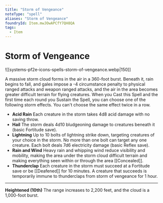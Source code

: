```yaml
---
title: "Storm of Vengeance"
noteType: "spell"
aliases: "Storm of Vengeance"
foundryId: Item.mwJOwAPCfY7QH8QA
tags:
  - Item
---
```


# Storm of Vengeance
![[systems-pf2e-icons-spells-storm-of-vengeance.webp|150]]

A massive storm cloud forms in the air in a 360-foot burst. Beneath it, rain begins to fall, and gales impose a -4 circumstance penalty to physical ranged attacks and weapon ranged attacks, and the air in the area becomes greater difficult terrain for flying creatures. When you Cast this Spell and the first time each round you Sustain the Spell, you can choose one of the following storm effects. You can't choose the same effect twice in a row.

*   **Acid Rain** Each creature in the storm takes 4d8 acid damage with no saving throw.
*   **Hail** The storm deals 4d10 bludgeoning damage to creatures beneath it (basic Fortitude save).
*   **Lightning** Up to 10 bolts of lightning strike down, targeting creatures of your choice in the storm. No more than one bolt can target any one creature. Each bolt deals 7d6 electricity damage (basic Reflex save).
*   **Rain and Wind** Heavy rain and whipping wind reduce visibility and mobility, making the area under the storm cloud difficult terrain and making everything seen within or through the area [[Concealed]].
*   **Thunderclap** Each creature in the storm must succeed at a Fortitude save or be [[Deafened]] for 10 minutes. A creature that succeeds is temporarily immune to thunderclaps from storm of vengeance for 1 hour.

* * *

**Heightened (10th)** The range increases to 2,200 feet, and the cloud is a 1,000-foot burst.

